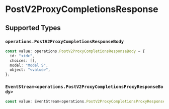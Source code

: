 # PostV2ProxyCompletionsResponse


## Supported Types

### `operations.PostV2ProxyCompletionsResponseBody`

```typescript
const value: operations.PostV2ProxyCompletionsResponseBody = {
  id: "<id>",
  choices: [],
  model: "Model S",
  object: "<value>",
};
```

### `EventStream<operations.PostV2ProxyCompletionsProxyResponseBody>`

```typescript
const value: EventStream<operations.PostV2ProxyCompletionsProxyResponseBody> = ;
```

